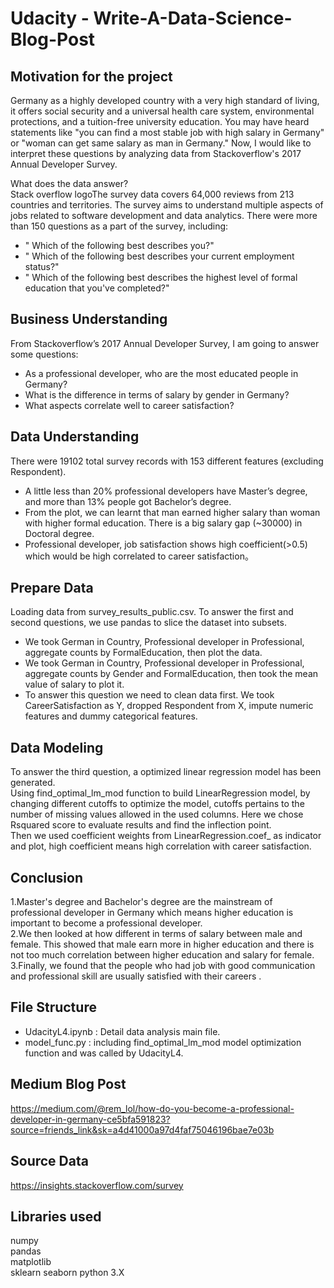 # Udacity - Write-A-Data-Science-Blog-Post

## Motivation for the project
Germany as a highly developed country with a very high standard of living, it offers social security and a universal health care system, environmental protections, and a tuition-free university education. You may have heard statements like "you can find a most stable job with high salary in Germany" or "woman can get same salary as man in Germany." Now, I would like to interpret these questions by analyzing data from Stackoverflow's 2017 Annual Developer Survey. 
  
What does the data answer?    
Stack overflow logoThe survey data covers 64,000 reviews from 213 countries and territories. The survey aims to understand multiple aspects of jobs related to software development and data analytics. There were more than 150 questions as a part of the survey, including:    
- " Which of the following best describes you?"
- " Which of the following best describes your current employment status?"
- " Which of the following best describes the highest level of formal education that you've completed?"

## Business Understanding
From Stackoverflow’s 2017 Annual Developer Survey, I am going to answer some questions:   
- As a professional developer, who are the most educated people in Germany?  
- What is the difference in terms of salary by gender in Germany?  
- What aspects correlate well to career satisfaction?  

## Data Understanding
There were 19102 total survey records with 153 different features (excluding Respondent).
- A little less than 20% professional developers have Master’s degree, and more than 13% people got Bachelor’s degree.
- From the plot, we can learnt that man earned higher salary than woman with higher formal education. There is a big salary gap (~30000) in Doctoral degree.
- Professional developer, job satisfaction shows high coefficient(>0.5) which would be high correlated to career satisfaction。

## Prepare Data
Loading data from survey_results_public.csv. To answer the first and second questions, we use pandas to slice the dataset into subsets.
- We took German in Country, Professional developer in Professional, aggregate counts by FormalEducation, then plot the data. 
- We took German in Country, Professional developer in Professional, aggregate counts by Gender and FormalEducation, then took the mean value of salary to plot it.
- To answer this question we need to clean data first. We took CareerSatisfaction as Y, dropped Respondent from X, impute numeric features and dummy categorical features.

## Data Modeling
To answer the third question, a optimized linear regression model has been generated.   
Using find_optimal_lm_mod function to build LinearRegression model, by changing different cutoffs to optimize the model, cutoffs pertains to the number of missing values allowed in the used columns. Here we chose Rsquared score to evaluate results and find the inflection point.  
Then we used coefficient weights from LinearRegression.coef_ as indicator and plot, high coefficient means high correlation with career satisfaction.

## Conclusion
1.Master's degree and Bachelor's degree are the mainstream of professional developer in Germany which means higher education is important to become a professional developer.   
2.We then looked at how different in terms of salary between male and female. This showed that male earn more in higher education and there is not too much correlation between higher education and salary for female.    
3.Finally, we found that the people who had job with good communication and professional skill are usually satisfied with their careers .  

## File Structure

- UdacityL4.ipynb : Detail data analysis main file.
- model_func.py : including find_optimal_lm_mod model optimization function and was called by UdacityL4.


## Medium Blog Post
https://medium.com/@rem_lol/how-do-you-become-a-professional-developer-in-germany-ce5bfa591823?source=friends_link&sk=a4d41000a97d4faf75046196bae7e03b

## Source Data
https://insights.stackoverflow.com/survey

## Libraries used
numpy  
pandas  
matplotlib  
sklearn
seaborn
python 3.X
